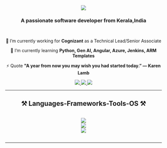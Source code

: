 <h1 align="center">
    <img src="https://readme-typing-svg.herokuapp.com/?font=Righteous&size=35&center=true&vCenter=true&width=500&height=70&duration=4000&lines=Hi+There!+👋;+I'm+Sanjeev+Jyothikrishnan!;" />
</h1>

<h3 align="center">A passionate software developer from Kerala,India</h3>

<br/>

<div align="center">
 
 🔭 I’m currently working for **Cognizant** as a Technical Lead/Senior Associate
 
 🌱 I’m currently learning **Python, Gen AI, Angular, Azure, Jenkins, ARM Templates**

⚡ Quote **"A year from now you may wish you had started today.” — Karen Lamb**

 </div>
 
<div align="center"> 
  <a href="mailto:sanju.jyothikrishnan@gmail.com">
    <img src="https://img.shields.io/badge/Gmail-333333?style=for-the-badge&logo=gmail&logoColor=red" />
  </a>
  <a href="https://www.linkedin.com/in/sanjeevsjk" target="_blank">
    <img src="https://img.shields.io/badge/LinkedIn-0077B5?style=for-the-badge&logo=linkedin&logoColor=white" target="_blank" />
  </a>
  <a href="https://www.instagram.com/sanjeevsjk" target="_blank">
     <img src="https://img.shields.io/badge/Instagram-E4405F?style=for-the-badge&logo=instagram&logoColor=white" target="_blank" /> <!-- sqlite, safari, google-chrome are other good icon options -->
  </a>
</div>

 <hr/>
 
<h2 align="center">⚒️ Languages-Frameworks-Tools-OS ⚒️</h2>
<br/>
<div align="center">
    <img src="https://skillicons.dev/icons?i=docker,bootstrap,github,jenkins,git,pycharm,visualstudio,vscode" /><br>
    <img src="https://skillicons.dev/icons?i=cs,dotnet,html,css,js,ts,angular,py,mysql" /><br>
    <img src="https://skillicons.dev/icons?i=windows,linux" />
</div>

<br/>
<hr/>
<br/>
